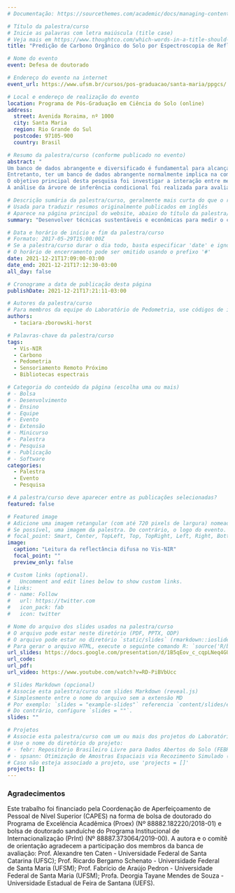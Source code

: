 ```yaml
---
# Documentação: https://sourcethemes.com/academic/docs/managing-content/

# Título da palestra/curso
# Inicie as palavras com letra maiúscula (title case)
# Veja mais em https://www.thoughtco.com/which-words-in-a-title-should-be-capitalized-1691026
title: "Predição de Carbono Orgânico do Solo por Espectroscopia de Reflectância Difusa"

# Nome do evento
event: Defesa de doutorado

# Endereço do evento na internet
event_url: https://www.ufsm.br/cursos/pos-graduacao/santa-maria/ppgcs/

# Local e endereço de realização do evento
location: Programa de Pós-Graduação em Ciência do Solo (online)
address: 
  street: Avenida Roraima, nº 1000
  city: Santa Maria
  region: Rio Grande do Sul
  postcode: 97105-900
  country: Brasil

# Resumo da palestra/curso (conforme publicado no evento)
abstract: "
Um banco de dados abrangente e diversificado é fundamental para alcançar predições confiáveis de carbono orgânico do solo (COS) a partir da espectroscopia de reflectânci difusa no comprimento de onda do visível ao infravermelho próximo e médio (Vis-NIR; 250-3500 nm).
Entretanto, ter um banco de dados abrangente normalmente implica na compilação de dados de solo coletados para diferentes propósitos, sob diferentes padrões e metodologias, o que pode levar o banco de dados a sofrer com dísparidade analítica. Apesar do potencial da espectroscopia para prever o teor de COS em amostras, a eficácia e a consistência entre os métodos analíticos usados para produzir os dados alvo são pouco discutidos na literatura. 
O objetivo principal desta pesquisa foi investigar a interação entre métodos analíticos usados para produzir os dados alvo do COS, técnicas de pré-processamento, e arquiteturas de modelo. Para isso, estabelecemos dois objetivos específicos: i) avaliar a interação entre métodos analíticos, técnicas de pré-processamento e arquiteturas de modelo nas predições do COS, ii) avaliar se essa interação pode ser traduzida em alguma forma de hierarquia entre as métricas de validação. Nesta tese de doutorado, foram desenvolvidos dois experimentos que abordam o tema onde os objetivos acima mencionados foram alcançados. Neles utilizamos conjunto de dados 395 amostras de solo subtropical do sul do Brasil. Em cada amostra, o COS foi medido utilizando três métodos analíticos (combustão seca, e combustão úmida com quantificação por titulometria e colorimetria) e a reflectância das amostras (350-2500 nm) foi processado de três formas (suavização, continuum remoção e Savitzky-Golay primeira derivada). Três arquiteturas de modelos preditivos foram treinados (random forest, cubist e regressão de mínimos quadrados parciais -PLSR). Cada experimento deu origem a um Capítulo da tese. O Capítulo I apresenta como mudanças no método analítico e nas técnicas de pré-processamento afetam a relação empírica capturada por diferentes arquiteturas de modelos. Métricas de validação cruzada (leave-one-out) foram usadas para comparar o desempenho paralelo de 27 modelos preditivos. A relação entre a matriz de covariável e os dados alvo é explorada com base na importância da variável. O Capítulo II mostra como a interação entre esses três fatores pode ser traduzida em uma hierarquia. Uma técnica de reamostragem foi usada para dividir o conjunto de dados em conjuntos de treinamento e validação 100 vezes para atingir desempenhos realistas e explorar como o desempenho preditivo mudou conforme o conjunto de treinamento muda.
A análise da árvore de inferência condicional foi realizada para avaliar como esses três fatores influenciaram as métricas de validação global. Os resultados mostraram que o desempenho preditivo varia dependendo do método analítico utilizados para determinar o COS, da técnica de pré-processamento e da arquitetura do modelo empregada. No geral, os dados do COS produzidos com diferentes métodos analíticos em um conjunto de dados de treinamento afetaram significativamente a confiabilidade, capacidade e avaliação das predições. Dentre os três métodos analíticos testados, a combustão seca e e a combustão úmida com determinação por titulação proporcionaram maior correlação entre COS e espectros do que combustão úmida com determinação por colorimetria e, portanto, resultaram em melhor desempenho dos modelos. Os modelos PLSR foram mais influenciados pelo método analítico, enquanto a técnica de pré-processamento influenciou mais os modelos random forest e cubist. PLSR apresentou desempenho intermediário, porém mais consistente do que random forest e cubist. Entretando, todos os modelos preditivos apresentaram dificuldade para predizer amostras com mais de 7% de COS. Os resultados dessa pesquisa destacam a necessidade de documentação transparente e precisa sobre a modelagem espectroscópica para permitir uma comparação justa entre as publicações, e podem ser úteis para orientar a seleção de métodos analíticos para novos projetos ou para gerenciar bancos de dados já disponíveis."

# Descrição sumária da palestra/curso, geralmente mais curta do que o resumo publicado
# Usada para traduzir resumos originalmente publicados em inglês
# Aparece na página principal do website, abaixo do título da palestra/curso
summary: "Desenvolver técnicas sustentáveis e econômicas para medir o carbono orgânico do solo é um desafio global. Nesse cenário, a espectroscopia de reflectância difusa no comprimento de onda do visível ao infravermelho próximo e médio (Vis-NIR) tem ganhado credibilidade na comunidade científica devido ao seu alto potencial como análise de solo de alto rendimento. Nessa tese de doutorado, discutimos como a escolha do método analítico, da técnica de pré-processamento espectral e da arquitetura do modelo preditivo impactam a qualidade das predições de carbono orgânico do solo."

# Data e horário de início e fim da palestra/curso
# Formato: 2017-05-29T15:00:00Z
# Se a palestra/curso durar o dia todo, basta especificar 'date' e ignorar 'date_end'
# O horário de encerramento pode ser omitido usando o prefixo '#'
date: 2021-12-21T17:09:00-03:00
date_end: 2021-12-21T17:12:30-03:00
all_day: false

# Cronograme a data de publicação desta página
publishDate: 2021-12-21T17:21:11-03:00

# Autores da palestra/curso
# Para membros da equipe do Laboratório de Pedometria, use códigos de identificação conforme 'content/authors'
authors:
  - taciara-zborowski-horst

# Palavras-chave da palestra/curso
tags:
  - Vis-NIR
  - Carbono
  - Pedometria
  - Sensoriamento Remoto Próximo
  - Bibliotecas espectrais

# Categoria do conteúdo da página (escolha uma ou mais)
# - Bolsa
# - Desenvolvimento
# - Ensino
# - Equipe
# - Evento
# - Extensão
# - Minicurso
# - Palestra
# - Pesquisa
# - Publicação
# - Software
categories:
  - Palestra
  - Evento
  - Pesquisa

# A palestra/curso deve aparecer entre as publicações selecionadas?
featured: false

# Featured image
# Adicione uma imagem retangular (com até 720 pixels de largura) nomeada 'featured' ao diretório desta publicação
# Se possível, uma imagem da palestra. Do contrário, o logo do evento.
# focal_point: Smart, Center, TopLeft, Top, TopRight, Left, Right, BottomLeft, Bottom, BottomRight
image:
  caption: "Leitura da reflectância difusa no Vis-NIR"
  focal_point: ""
  preview_only: false

# Custom links (optional).
#   Uncomment and edit lines below to show custom links.
# links:
# - name: Follow
#   url: https://twitter.com
#   icon_pack: fab
#   icon: twitter

# Nome do arquivo dos slides usados na palestra/curso
# O arquivo pode estar neste diretório (PDF, PPTX, ODP)
# O arquivo pode estar no diretório `static/slides` (rmarkdown::ioslides_presentation)
# Para gerar o arquivo HTML, execute o seguinte comando R: `source('R/build.R')`
url_slides: https://docs.google.com/presentation/d/1B5qEov_c_cqpLNeq4GUCangdMtjKJUJkIkatt9l4buM/edit?usp=sharing
url_code:
url_pdf:
url_video: https://www.youtube.com/watch?v=RD-PiBVbUcc

# Slides Markdown (opcional)
# Associe esta palestra/curso com slides Markdown (reveal.js)
# Simplesmente entre o nome do arquivo sem a extensão MD
# Por exemplo: `slides = "example-slides"` referencia `content/slides/example-slides.md`.
# Do contrário, configure `slides = ""`.
slides: ""

# Projetos
# Associe esta palestra/curso com um ou mais dos projetos do Laboratório de Pedometria
# Use o nome do diretório do projeto:
# - febr: Repositório Brasileiro Livre para Dados Abertos do Solo (FEBR)
# - spsann: Otimização de Amostras Espaciais via Recozimento Simulado (SPSANN)
# Caso não esteja associado a projeto, use 'projects = []'
projects: []
---
```



### Agradecimentos

Este trabalho foi financiado pela Coordenação de Aperfeiçoamento de Pessoal de Nível Superior (CAPES) na forma de bolsa de doutorado do Programa de Excelência Acadêmica (Proex) (Nº 88882.182220/2018-01) e bolsa de doutorado sanduíche do Programa Institucional de Internacionalização (PrInt) (Nº 88887.373064/2019-00).
A autora e o comitê de orientação agradecem a participação dos membros da banca de avaliação:
Prof. Alexandre ten Caten - Universidade Federal de Santa Catarina (UFSC);
Prof. Ricardo Bergamo Schenato - Universidade Federal de Santa Maria (UFSM);
Prof. Fabrício de Araújo Pedron - Universidade Federal de Santa Maria (UFSM);
Profa. Deorgia Tayane Mendes de Souza - Universidade Estadual de Feira de Santana (UEFS).
